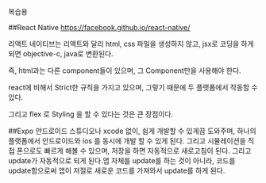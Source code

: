 복습용

##React Native
https://facebook.github.io/react-native/

리액트 네이티브는 리액트와 달리 html, css 파일을 생성하지 않고,
jsx로 코딩을 하게 되면 objective-c, java로 변환된다.

즉, html과는 다른 component들이 있으며,
그 Component만을 사용해야 한다.

react에 비해서 Strict한 규칙을 가지고 있으며, 그렇기 때문에 두 플랫폼에서 작동할 수 있다.

그리고 flex 로 Styling 을 할 수 있다는 것은 큰 장점이다.

##Expo
안드로이드 스튜디오나 xcode 없이, 쉽게 개발할 수 있게끔 도와주며,
하나의 플랫폼에서 안드로이드와 ios 를 동시에 개발 할 수 있게 된다.
그리고 시뮬레이션을 직접 폰으로도 빠르게 해볼 수 있으며, 저장을 하면 자동적으로 새로고침이 된다.
그리고 update가 자동적으로 되게 된다.앱 자체를 update를 하는 것이 아니라, 코드를 update함으로써 앱이 저절로 새로운 코드를 가져와서 update를 하게 된다.
